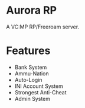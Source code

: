 # Aurora RP
A VC:MP RP/Freeroam server.

# Features

- Bank System
- Ammu-Nation
- Auto-Login
- INI Account System
- Strongest Anti-Cheat
- Admin System
